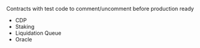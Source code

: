 Contracts with test code to comment/uncomment before production ready
- CDP
- Staking
- Liquidation Queue
- Oracle